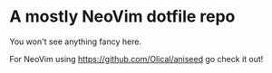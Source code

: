 # A mostly NeoVim dotfile repo

You won't see anything fancy here.

For NeoVim using https://github.com/Olical/aniseed go check it out!
